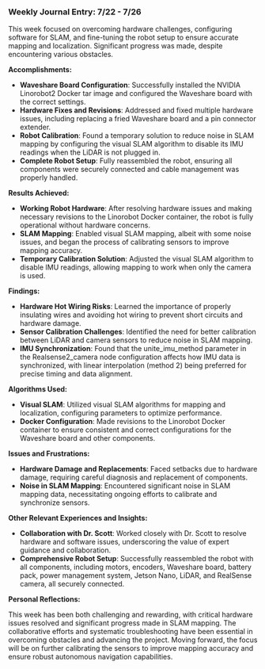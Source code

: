 ### Weekly Journal Entry: 7/22 - 7/26

This week focused on overcoming hardware challenges, configuring software for SLAM, and fine-tuning the robot setup to ensure accurate mapping and localization. Significant progress was made, despite encountering various obstacles.

**Accomplishments:**

- **Waveshare Board Configuration**: Successfully installed the NVIDIA Linorobot2 Docker tar image and configured the Waveshare board with the correct settings.
- **Hardware Fixes and Revisions**: Addressed and fixed multiple hardware issues, including replacing a fried Waveshare board and a pin connector extender.
- **Robot Calibration**: Found a temporary solution to reduce noise in SLAM mapping by configuring the visual SLAM algorithm to disable its IMU readings when the LiDAR is not plugged in.
- **Complete Robot Setup**: Fully reassembled the robot, ensuring all components were securely connected and cable management was properly handled.

**Results Achieved:**

- **Working Robot Hardware**: After resolving hardware issues and making necessary revisions to the Linorobot Docker container, the robot is fully operational without hardware concerns.
- **SLAM Mapping**: Enabled visual SLAM mapping, albeit with some noise issues, and began the process of calibrating sensors to improve mapping accuracy.
- **Temporary Calibration Solution**: Adjusted the visual SLAM algorithm to disable IMU readings, allowing mapping to work when only the camera is used.

**Findings:**

- **Hardware Hot Wiring Risks**: Learned the importance of properly insulating wires and avoiding hot wiring to prevent short circuits and hardware damage.
- **Sensor Calibration Challenges**: Identified the need for better calibration between LiDAR and camera sensors to reduce noise in SLAM mapping.
- **IMU Synchronization**: Found that the unite_imu_method parameter in the Realsense2_camera node configuration affects how IMU data is synchronized, with linear interpolation (method 2) being preferred for precise timing and data alignment.

**Algorithms Used:**

- **Visual SLAM**: Utilized visual SLAM algorithms for mapping and localization, configuring parameters to optimize performance.
- **Docker Configuration**: Made revisions to the Linorobot Docker container to ensure consistent and correct configurations for the Waveshare board and other components.

**Issues and Frustrations:**

- **Hardware Damage and Replacements**: Faced setbacks due to hardware damage, requiring careful diagnosis and replacement of components.
- **Noise in SLAM Mapping**: Encountered significant noise in SLAM mapping data, necessitating ongoing efforts to calibrate and synchronize sensors.

**Other Relevant Experiences and Insights:**

- **Collaboration with Dr. Scott**: Worked closely with Dr. Scott to resolve hardware and software issues, underscoring the value of expert guidance and collaboration.
- **Comprehensive Robot Setup**: Successfully reassembled the robot with all components, including motors, encoders, Waveshare board, battery pack, power management system, Jetson Nano, LiDAR, and RealSense camera, all securely connected.

**Personal Reflections:**

This week has been both challenging and rewarding, with critical hardware issues resolved and significant progress made in SLAM mapping. The collaborative efforts and systematic troubleshooting have been essential in overcoming obstacles and advancing the project. Moving forward, the focus will be on further calibrating the sensors to improve mapping accuracy and ensure robust autonomous navigation capabilities.
